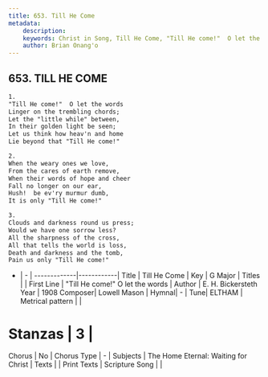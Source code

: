 ```yaml
---
title: 653. Till He Come
metadata:
    description: 
    keywords: Christ in Song, Till He Come, "Till He come!"  O let the words, 
    author: Brian Onang'o
---
```



## 653. TILL HE COME

```txt
1.
"Till He come!"  O let the words
Linger on the trembling chords;
Let the "little while" between,
In their golden light be seen;
Let us think how heav'n and home
Lie beyond that "Till He come!"

2.
When the weary ones we love,
From the cares of earth remove,
When their words of hope and cheer
Fall no longer on our ear,
Hush!  be ev'ry murmur dumb,
It is only "Till He come!"

3.
Clouds and darkness round us press;
Would we have one sorrow less?
All the sharpness of the cross,
All that tells the world is loss,
Death and darkness and the tomb,
Pain us only "Till He come!"

```

- |   -  |
-------------|------------|
Title | Till He Come |
Key | G Major |
Titles |  |
First Line | "Till He come!"  O let the words |
Author | E. H. Bickersteth
Year | 1908
Composer| Lowell Mason |
Hymnal|  - |
Tune| ELTHAM |
Metrical pattern | |
# Stanzas | 3 |
Chorus | No |
Chorus Type | - |
Subjects | The Home Eternal: Waiting for Christ |
Texts |  |
Print Texts | 
Scripture Song |  |
  
